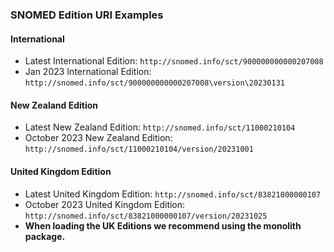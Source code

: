 ### SNOMED Edition URI Examples

#### International
- Latest International Edition: `http://snomed.info/sct/900000000000207008`
- Jan 2023 International Edition: `http://snomed.info/sct/900000000000207008\version\20230131`

#### New Zealand Edition
- Latest New Zealand Edition: `http://snomed.info/sct/11000210104`
- October 2023 New Zealand Edition: `http://snomed.info/sct/11000210104/version/20231001`

#### United Kingdom Edition
- Latest United Kingdom Edition: `http://snomed.info/sct/83821000000107`
- October 2023 United Kingdom Edition: `http://snomed.info/sct/83821000000107/version/20231025`
- **When loading the UK Editions we recommend using the monolith package.**
